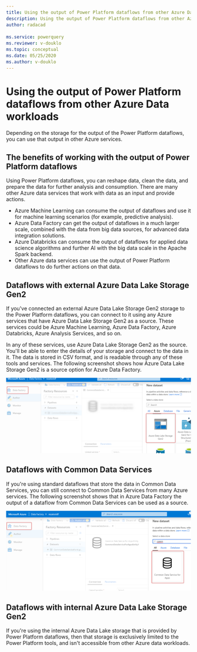 ```yaml
---
title: Using the output of Power Platform dataflows from other Azure Data workloads
description: Using the output of Power Platform dataflows from other Azure Data workloads
author: radacad

ms.service: powerquery
ms.reviewer: v-douklo
ms.topic: conceptual
ms.date: 05/25/2020
ms.author: v-douklo
---
```


# Using the output of Power Platform dataflows from other Azure Data workloads

Depending on the storage for the output of the Power Platform dataflows, you can use that output in other Azure services.

## The benefits of working with the output of Power Platform dataflows

Using Power Platform dataflows, you can reshape data, clean the data, and prepare the data for further analysis and consumption. There are many other Azure data services that work with data as an input and provide actions. 

- Azure Machine Learning can consume the output of dataflows and use it for machine learning scenarios (for example, predictive analysis).
- Azure Data Factory can get the output of dataflows in a much larger scale, combined with the data from big data sources, for advanced data integration solutions.
- Azure Databricks can consume the output of dataflows for applied data science algorithms and further AI with the big data scale in the Apache Spark backend.
- Other Azure data services can use the output of Power Platform dataflows to do further actions on that data.

## Dataflows with external Azure Data Lake Storage Gen2 

If you've connected an external Azure Data Lake Storage Gen2 storage to the Power Platform dataflows, you can connect to it using any Azure services that have Azure Data Lake Storage Gen2 as a source. These services could be Azure Machine Learning, Azure Data Factory, Azure Databricks, Azure Analysis Services, and so on.

In any of these services, use Azure Data Lake Storage Gen2 as the source. You'll be able to enter the details of your storage and connect to the data in it. The data is stored in CSV format, and is readable through any of these tools and services. The following screenshot shows how Azure Data Lake Storage Gen2 is a source option for Azure Data Factory.

![Using the output of Power Platform dataflows in external ADLS gen 2](media/ADFSourcedFromADLSGen2.png)

## Dataflows with Common Data Services

If you're using standard dataflows that store the data in Common Data Services, you can still connect to Common Data Services from many Azure services. The following screenshot shows that in Azure Data Factory the output of a dataflow from Common Data Services can be used as a source.

![Using the output of Power Platform dataflows from Common Data Services](media/ADFSourcedFromCDS.png)

## Dataflows with internal Azure Data Lake Storage Gen2

If you're using the internal Azure Data Lake storage that is provided by Power Platform dataflows, then that storage is exclusively limited to the Power Platform tools, and isn't accessible from other Azure data workloads.



